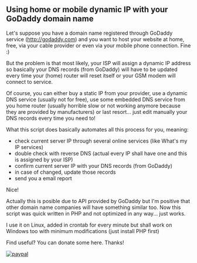 Using home or mobile dynamic IP with your GoDaddy domain name
---------------------------------------------------

Let's suppose you have a domain name registered through GoDaddy service (http://godaddy.com) and you want to host your website at home, free, via your cable provider or even via your mobile phone connection. Fine :)  

But the problem is that most likely, your ISP will assign a dynamic IP address so basically your DNS records (from GoDaddy) will have to be updated every time your (home) router will reset itself or your GSM modem will connect to service.

Of course, you can either buy a static IP from your provider, use a dynamic DNS service (usually not for free), use some embedded DNS service from you home router (usually horrible slow or not working anymore because they are provided by manufacturers) or last resort... just edit manually your DNS records every time you need to!

What this script does basically automates all this process for you, meaning:
- check current server IP through several online services (like What's my IP services)
- double check with reverse DNS (actual every IP shall have one and this is assigned by your ISP)
- confirm current server IP with your DNS records (from GoDaddy)
- in case of changed, update those records
- send you a email report

Nice!

Actually this is posible due to API provided by GoDaddy but I'm positive that other domain name companies will have something similar too. Now this script was quick written in PHP and not optimized in any way... just works.

I use it on Linux, added in crontab for every minute but shall work on Windows too with minimum modifications (just install PHP first)

Find useful? You can donate some here. Thanks!

[![paypal](https://www.paypalobjects.com/en_US/i/btn/btn_donateCC_LG.gif)](https://www.paypal.com/cgi-bin/webscr?cmd=_s-xclick&hosted_button_id=7C3H5EVHXPPEA)
